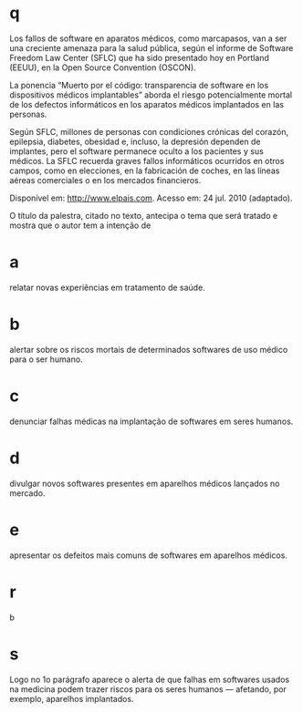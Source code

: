 # q
Los fallos de software en aparatos médicos, como marcapasos, van a ser una creciente amenaza para la salud pública, según el informe de Software Freedom Law Center (SFLC) que ha sido presentado hoy en Portland (EEUU), en la Open Source Convention (OSCON).

La ponencia “Muerto por el código: transparencia de software en los dispositivos médicos implantables” aborda el riesgo potencialmente mortal de los defectos informáticos en los aparatos médicos implantados en las personas.

Según SFLC, millones de personas con condiciones crónicas del corazón, epilepsia, diabetes, obesidad e, incluso, la depresión dependen de implantes, pero el software permanece oculto a los pacientes y sus médicos. La SFLC recuerda graves fallos informáticos ocurridos en otros campos, como en elecciones, en la fabricación de coches, en las líneas aéreas comerciales o en los mercados financieros.

Disponível em: http://www.elpais.com. Acesso em: 24 jul. 2010 (adaptado).

O título da palestra, citado no texto, antecipa o tema que será tratado e mostra que o autor tem a intenção de

# a
relatar novas experiências em tratamento de saúde.

# b
alertar sobre os riscos mortais de determinados softwares de uso médico para o ser humano.

# c
denunciar falhas médicas na implantação de softwares em seres humanos.

# d
divulgar novos softwares presentes em aparelhos médicos lançados no mercado.

# e
apresentar os defeitos mais comuns de softwares em aparelhos médicos.

# r
b

# s
Logo no 1o parágrafo aparece o alerta de que falhas em softwares usados na medicina podem trazer riscos para os seres humanos — afetando, por exemplo, aparelhos implantados.
